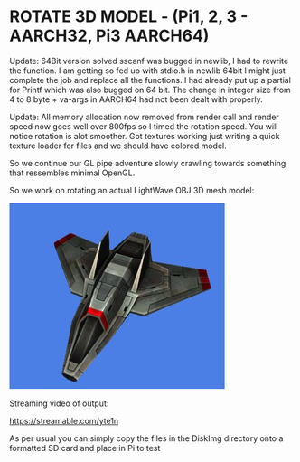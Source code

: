 # ROTATE 3D MODEL - (Pi1, 2, 3 - AARCH32, Pi3 AARCH64)
>
Update: 64Bit version solved sscanf was bugged in newlib, I had to rewrite the function. I am getting so fed up with stdio.h in newlib 64bit I might just complete the job and replace all the functions. I had already put up a partial for Printf which was also bugged on 64 bit. The change in integer size from 4 to 8 byte + va-args in AARCH64 had not been dealt with properly.
>
Update: All memory allocation now removed from render call and render speed now goes well over 800fps so I timed the rotation speed. You will notice rotation is alot smoother. Got textures working just writing a quick texture loader for files and we should have colored model.
>
So we continue our GL pipe adventure slowly crawling towards something that ressembles minimal OpenGL.
>
So we work on rotating an actual LightWave OBJ 3D mesh model:
>
![](https://github.com/LdB-ECM/Docs_and_Images/blob/master/Images/spacecraft.jpg?raw=true)

Streaming video of output:
>
https://streamable.com/yte1n
>
As per usual you can simply copy the files in the DiskImg directory onto a formatted SD card and place in Pi to test 
